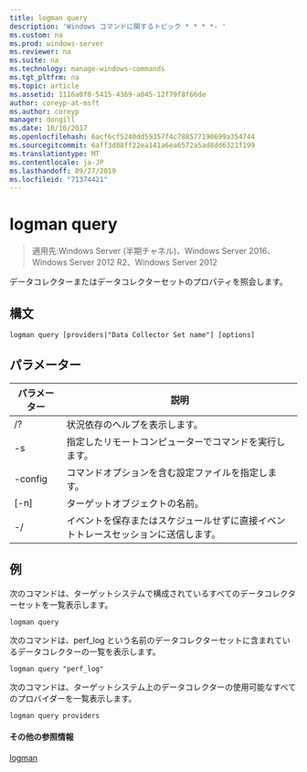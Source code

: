 ```yaml
---
title: logman query
description: 'Windows コマンドに関するトピック * * * *- '
ms.custom: na
ms.prod: windows-server
ms.reviewer: na
ms.suite: na
ms.technology: manage-windows-commands
ms.tgt_pltfrm: na
ms.topic: article
ms.assetid: 1116a0f0-5415-4369-a045-12f79f8f66de
author: coreyp-at-msft
ms.author: coreyp
manager: dongill
ms.date: 10/16/2017
ms.openlocfilehash: 6acf6cf5240dd59357f4c788577190699a354744
ms.sourcegitcommit: 6aff3d88ff22ea141a6ea6572a5ad8dd6321f199
ms.translationtype: MT
ms.contentlocale: ja-JP
ms.lasthandoff: 09/27/2019
ms.locfileid: "71374421"
---
```

# <a name="logman-query"></a>logman query

>適用先:Windows Server (半期チャネル)、Windows Server 2016、Windows Server 2012 R2、Windows Server 2012

データコレクターまたはデータコレクターセットのプロパティを照会します。  

## <a name="syntax"></a>構文  
```  
logman query [providers|"Data Collector Set name"] [options]  
```  
## <a name="parameters"></a>パラメーター  

|     パラメーター      |                                 説明                                  |
|--------------------|------------------------------------------------------------------------------|
|         /?         |                       状況依存のヘルプを表示します。                       |
| -s <computer name> |            指定したリモートコンピューターでコマンドを実行します。             |
|  -config <value>   |           コマンドオプションを含む設定ファイルを指定します。            |
|    [-n] <name>     |                          ターゲットオブジェクトの名前。                          |
|        -/        | イベントを保存またはスケジュールせずに直接イベントトレースセッションに送信します。 |

## <a name="BKMK_examples"></a>例  
次のコマンドは、ターゲットシステムで構成されているすべてのデータコレクターセットを一覧表示します。  
```  
logman query  
```  
次のコマンドは、perf_log という名前のデータコレクターセットに含まれているデータコレクターの一覧を表示します。  
```  
logman query "perf_log"  
```  
次のコマンドは、ターゲットシステム上のデータコレクターの使用可能なすべてのプロバイダーを一覧表示します。  
```  
logman query providers  
```  
#### <a name="additional-references"></a>その他の参照情報  
[logman](logman.md)  

